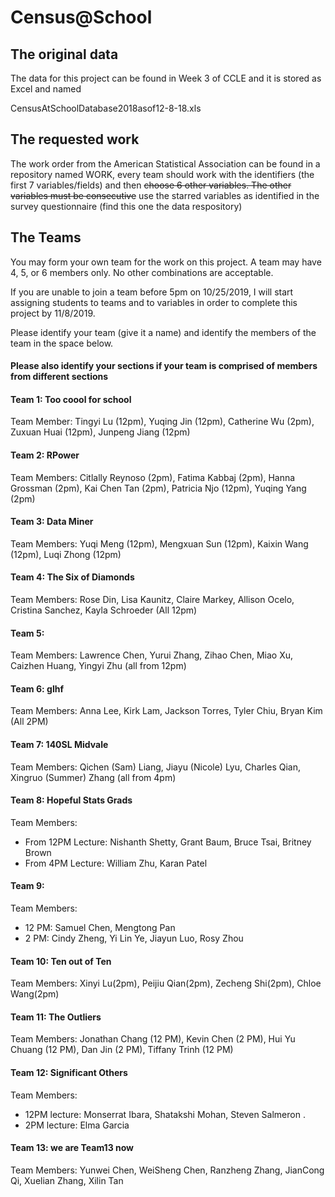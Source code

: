 # Census@School

## The original data

The data for this project can be found in Week 3 of CCLE and it is stored as Excel and named

CensusAtSchoolDatabase2018asof12-8-18.xls

## The requested work

The work order from the American Statistical Association can be found in a repository named WORK, every team should work with the identifiers (the first 7 variables/fields) and then ~~choose 6 other variables.  The other variables must be consecutive~~ 
use the starred variables as identified in the survey questionnaire (find this one the data respository)

## The Teams

You may form your own team for the work on this project. A team may have 4, 5, or 6 members only.  No other combinations are acceptable. 

If you are unable to join a team before 5pm on 10/25/2019, I will start assigning students to teams and to variables in order to complete this project by 11/8/2019.

Please identify your team (give it a name) and identify the members of the team in the space below. <h4>Please also identify your sections if your team is comprised of members from different sections</h4>

#### Team 1: Too coool for school
Team Member:
Tingyi Lu (12pm), Yuqing Jin (12pm), Catherine Wu (2pm), Zuxuan Huai (12pm), Junpeng Jiang (12pm)

#### Team 2: RPower 
Team Members:
Citlally Reynoso (2pm), Fatima Kabbaj (2pm), Hanna Grossman (2pm), Kai Chen Tan (2pm), Patricia Njo (12pm), Yuqing Yang (2pm)

#### Team 3: Data Miner
Team Members:
Yuqi Meng (12pm), Mengxuan Sun (12pm), Kaixin Wang (12pm), Luqi Zhong (12pm)

#### Team 4: The Six of Diamonds
Team Members:
Rose Din, Lisa Kaunitz, Claire Markey, Allison Ocelo, Cristina Sanchez, Kayla Schroeder (All 12pm)

#### Team 5:
Team Members:
Lawrence Chen, Yurui Zhang, Zihao Chen, Miao Xu, Caizhen Huang, Yingyi Zhu (all from 12pm)

#### Team 6: glhf
Team Members:
Anna Lee, Kirk Lam, Jackson Torres, Tyler Chiu, Bryan Kim (All 2PM)

#### Team 7: 140SL Midvale
Team Members: Qichen (Sam) Liang, Jiayu (Nicole) Lyu, Charles Qian, Xingruo (Summer) Zhang (all from 4pm)

#### Team 8: Hopeful Stats Grads
Team Members: 
* From 12PM Lecture: Nishanth Shetty, Grant Baum, Bruce Tsai, Britney Brown
* From 4PM Lecture: William Zhu, Karan Patel 

#### Team 9: 
Team Members: 
* 12 PM: Samuel Chen, Mengtong Pan
* 2 PM: Cindy Zheng, Yi Lin Ye, Jiayun Luo, Rosy Zhou

#### Team 10: Ten out of Ten
Team Members: Xinyi Lu(2pm), Peijiu Qian(2pm), Zecheng Shi(2pm), Chloe Wang(2pm) 

#### Team 11: The Outliers
Team Members: Jonathan Chang (12 PM), Kevin Chen (2 PM), Hui Yu Chuang (12 PM), Dan Jin (2 PM), Tiffany Trinh (12 PM)

#### Team 12: Significant Others
Team Members:
* 12PM lecture: Monserrat Ibara, Shatakshi Mohan, Steven Salmeron . 
* 2PM lecture: Elma Garcia

#### Team 13: we are Team13 now
Team Members: Yunwei Chen, WeiSheng Chen, Ranzheng Zhang, JianCong Qi, Xuelian Zhang, Xilin Tan

